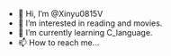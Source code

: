 - 👋 Hi, I’m @Xinyu0815V
- 👀 I’m interested in reading and movies.
- 🌱 I’m currently learning C_language.
- 📫 How to reach me...

<!---
Xinyu0815V/Xinyu0815V is a ✨ special ✨ repository because its `README.md` (this file) appears on your GitHub profile.
You can click the Preview link to take a look at your changes.
--->
